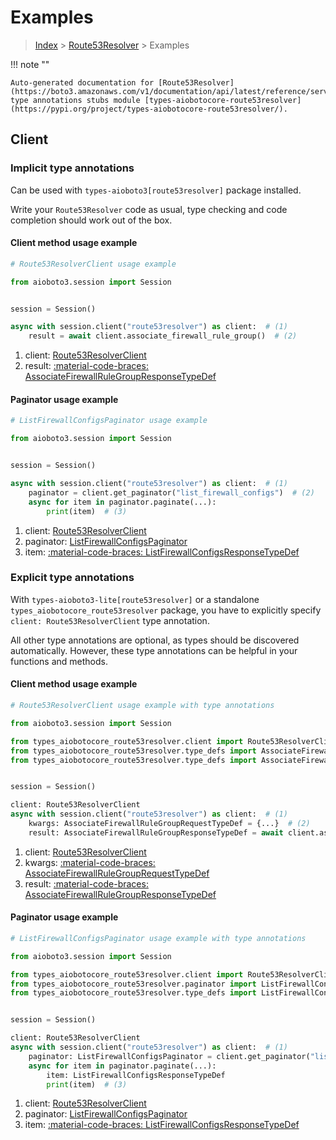 # Examples

> [Index](../README.md) > [Route53Resolver](./README.md) > Examples

!!! note ""

    Auto-generated documentation for [Route53Resolver](https://boto3.amazonaws.com/v1/documentation/api/latest/reference/services/route53resolver.html#route53resolver)
    type annotations stubs module [types-aiobotocore-route53resolver](https://pypi.org/project/types-aiobotocore-route53resolver/).

## Client

### Implicit type annotations

Can be used with `types-aioboto3[route53resolver]` package installed.

Write your `Route53Resolver` code as usual,
type checking and code completion should work out of the box.



#### Client method usage example

```python
# Route53ResolverClient usage example

from aioboto3.session import Session


session = Session()

async with session.client("route53resolver") as client:  # (1)
    result = await client.associate_firewall_rule_group()  # (2)
```

1. client: [Route53ResolverClient](./client.md)
2. result: [:material-code-braces: AssociateFirewallRuleGroupResponseTypeDef](./type_defs.md#associatefirewallrulegroupresponsetypedef)



#### Paginator usage example

```python
# ListFirewallConfigsPaginator usage example

from aioboto3.session import Session


session = Session()

async with session.client("route53resolver") as client:  # (1)
    paginator = client.get_paginator("list_firewall_configs")  # (2)
    async for item in paginator.paginate(...):
        print(item)  # (3)
```

1. client: [Route53ResolverClient](./client.md)
2. paginator: [ListFirewallConfigsPaginator](./paginators.md#listfirewallconfigspaginator)
3. item: [:material-code-braces: ListFirewallConfigsResponseTypeDef](./type_defs.md#listfirewallconfigsresponsetypedef)




### Explicit type annotations

With `types-aioboto3-lite[route53resolver]`
or a standalone `types_aiobotocore_route53resolver` package, you have to explicitly specify
`client: Route53ResolverClient` type annotation.

All other type annotations are optional, as types should be discovered automatically.
However, these type annotations can be helpful in your functions and methods.


#### Client method usage example

```python
# Route53ResolverClient usage example with type annotations

from aioboto3.session import Session

from types_aiobotocore_route53resolver.client import Route53ResolverClient
from types_aiobotocore_route53resolver.type_defs import AssociateFirewallRuleGroupResponseTypeDef
from types_aiobotocore_route53resolver.type_defs import AssociateFirewallRuleGroupRequestTypeDef


session = Session()

client: Route53ResolverClient
async with session.client("route53resolver") as client:  # (1)
    kwargs: AssociateFirewallRuleGroupRequestTypeDef = {...}  # (2)
    result: AssociateFirewallRuleGroupResponseTypeDef = await client.associate_firewall_rule_group(**kwargs)  # (3)
```

1. client: [Route53ResolverClient](./client.md)
2. kwargs: [:material-code-braces: AssociateFirewallRuleGroupRequestTypeDef](./type_defs.md#associatefirewallrulegrouprequesttypedef)
3. result: [:material-code-braces: AssociateFirewallRuleGroupResponseTypeDef](./type_defs.md#associatefirewallrulegroupresponsetypedef)



#### Paginator usage example

```python
# ListFirewallConfigsPaginator usage example with type annotations

from aioboto3.session import Session

from types_aiobotocore_route53resolver.client import Route53ResolverClient
from types_aiobotocore_route53resolver.paginator import ListFirewallConfigsPaginator
from types_aiobotocore_route53resolver.type_defs import ListFirewallConfigsResponseTypeDef


session = Session()

client: Route53ResolverClient
async with session.client("route53resolver") as client:  # (1)
    paginator: ListFirewallConfigsPaginator = client.get_paginator("list_firewall_configs")  # (2)
    async for item in paginator.paginate(...):
        item: ListFirewallConfigsResponseTypeDef
        print(item)  # (3)
```

1. client: [Route53ResolverClient](./client.md)
2. paginator: [ListFirewallConfigsPaginator](./paginators.md#listfirewallconfigspaginator)
3. item: [:material-code-braces: ListFirewallConfigsResponseTypeDef](./type_defs.md#listfirewallconfigsresponsetypedef)




